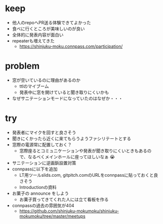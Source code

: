 # keep
- 他人のrepoへPR送る体験できてよかった
- 食べに行くところが美味しいのが良い
- 全体的に発表内容が面白い
- repeaterも増えてきた
  - https://shinjuku-moku.connpass.com/participation/

# problem

- 窓が空いているのに理由があるのか
  - ttlのマイブーム
  - 発表中に窓を開けていると聞き取りにくいかも
- なぜサニテーションモードになっていたのはなぜか・・・

# try

- 発表者にマイクを回すと良さそう
- 聞きにくかったら近くに来てもらうようファシリテートとする
- 窓際の電源常に配置しておく？
  - 窓際座るとコミュニケーションや発表が聞き取りにくいときもあるので、なるべくメインホールに座ってほしいなぁ :sob:
- サニテーションに逆画鋲設置対策
- connpassに以下を追加
  - LT用ツールslids.com, gitpitch.comのURLをconnpassに貼っておくと良さそう
  - Introductionの資料
- お菓子の announce をしよう
  - お菓子買ってきてくれた人には立て看板を作る
- connpassの過去の雰囲気が404
  - https://github.com/shinjuku-mokumoku/shinjuku-mokumoku/tree/master/meetups

